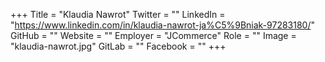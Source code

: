 +++
Title = "Klaudia Nawrot"
Twitter = ""
LinkedIn = "https://www.linkedin.com/in/klaudia-nawrot-ja%C5%9Bniak-97283180/"
GitHub = ""
Website = ""
Employer = "JCommerce"
Role = ""
Image = "klaudia-nawrot.jpg"
GitLab = ""
Facebook = ""
+++
